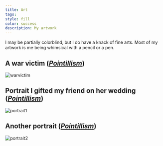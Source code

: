 ```yaml
---
title: Art
tags: 
style: fill
color: success
description: My artwork
---
```


<!-- Source: [portfolYOU](https://github.com/YoussefRaafatNasry/portfolYOU) -->

I may be partially colorblind, but I do have a knack of fine arts. Most of my artwork is me being whimsical with a pencil or a pen. <br>

## A war victim (<i>[Pointillism](https://en.wikipedia.org/wiki/Pointillism)</i>)

![warvictim](/portfolio/assets/pngs/warvictim.png)

## Portrait I gifted my friend on her wedding (<i>[Pointillism](https://en.wikipedia.org/wiki/Pointillism)</i>)

![portrait1](/portfolio/assets/pngs/GayathriPortrait.jpg)

## Another portrait (<i>[Pointillism](https://en.wikipedia.org/wiki/Pointillism)</i>)

![portrait2](/portfolio/assets/pngs/PoojaPortrait.jpg)